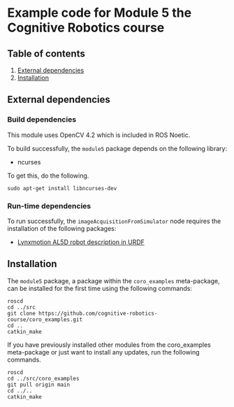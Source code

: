 # Example code for Module 5  the Cognitive Robotics course

## Table of contents
1. [External dependencies](#external-dependencies)
2. [Installation](#installation)


## External dependencies

### Build dependencies

This module uses OpenCV 4.2 which is included in ROS Noetic.

To build successfully, the `module5`  package depends on the following library:

* ncurses

To get this, do the following.

```
sudo apt-get install libncurses-dev
```

### Run-time dependencies

To run successfully, the `imageAcquisitionFromSimulator` node requires the installation of the following packages:

* [Lynxmotion AL5D robot description in URDF](https://github.com/cognitive-robotics-course/lynxmotion_al5d_description)

## Installation
The `module5` package, a package within the `coro_examples` meta-package, can be installed for the first time using the following commands:
```
roscd
cd ../src
git clone https://github.com/cognitive-robotics-course/coro_examples.git
cd ..
catkin_make
```

If you have previously installed other modules from the coro_examples meta-package or just want to install any updates, run the following commands.
```
roscd
cd ../src/coro_examples
git pull origin main
cd ../..
catkin_make
```


